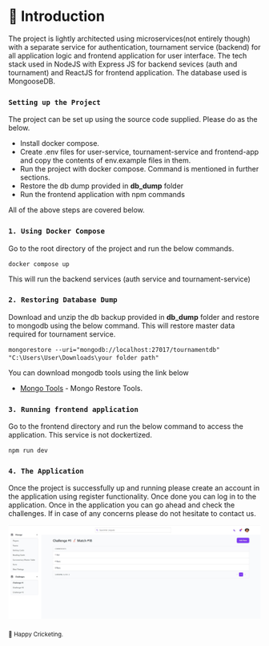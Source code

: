 # 🚀 Introduction

The project is lightly architected using microservices(not entirely though) with a separate service for authentication, tournament service (backend) for all application logic and frontend application for user interface. The tech stack used in NodeJS with Express JS for backend sevices (auth and tournament) and ReactJS for frontend application.
The database used is MongooseDB.

### `Setting up the Project`

The project can be set up using the source code supplied. Please do as the below.

- Install docker compose.
- Create .env files for user-service, tournament-service and frontend-app and copy the contents of env.example files in them.
- Run the project with docker compose. Command is mentioned in further sections.
- Restore the db dump provided in **db_dump** folder
- Run the frontend application with npm commands

All of the above steps are covered below.

### `1. Using Docker Compose`

Go to the root directory of the project and run the below commands.

```
docker compose up
```
This will run the backend services (auth service and tournament-service)

### `2. Restoring Database Dump`

Download and unzip the db backup provided in **db_dump** folder and restore to mongodb using the below command. This will restore master data required for tournament service.

```
mongorestore --uri="mongodb://localhost:27017/tournamentdb" "C:\Users\User\Downloads\your folder path"
```
You can download mongodb tools using the link below
- [Mongo Tools](https://www.mongodb.com/try/download/relational-migrator) - Mongo Restore Tools.


### `3. Running frontend application`

Go to the frontend directory and run the below command to access the application. This service is not dockertized.

```
npm run dev
```


### `4. The Application`

Once the project is successfully up and running please create an account in the application using register functionality. Once done you can log in to the application.
Once in the application you can go ahead and check the challenges. If in case of any concerns please do not hesitate to contact us. 

![Logo](db_dump/CricketTournament.jpg)

<sub>🤫 Happy Cricketing.</sub>

